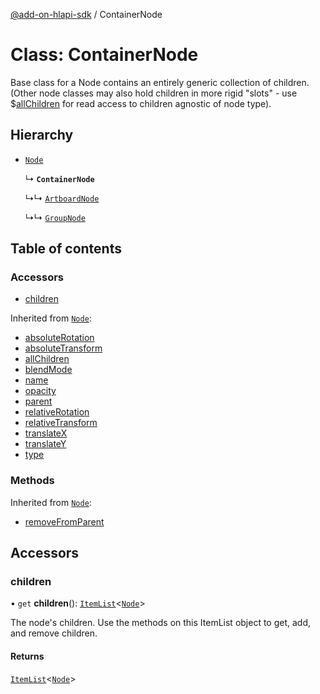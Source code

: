 [@add-on-hlapi-sdk](../overview.md) / ContainerNode

# Class: ContainerNode

Base class for a Node contains an entirely generic collection of children. (Other node classes may also hold children
in more rigid "slots" - use $[allChildren](Node.md#allChildren) for read access to children agnostic of node type).

## Hierarchy

- [`Node`](Node.md)

  ↳ **`ContainerNode`**

  ↳↳ [`ArtboardNode`](ArtboardNode.md)

  ↳↳ [`GroupNode`](GroupNode.md)

## Table of contents

### Accessors

- [children](ContainerNode.md#children)

Inherited from [`Node`](Node.md):

- [absoluteRotation](Node.md#absoluteRotation)
- [absoluteTransform](Node.md#absoluteTransform)
- [allChildren](Node.md#allChildren)
- [blendMode](Node.md#blendMode)
- [name](Node.md#name)
- [opacity](Node.md#opacity)
- [parent](Node.md#parent)
- [relativeRotation](Node.md#relativeRotation)
- [relativeTransform](Node.md#relativeTransform)
- [translateX](Node.md#translateX)
- [translateY](Node.md#translateY)
- [type](Node.md#type)

### Methods

Inherited from [`Node`](Node.md):

- [removeFromParent](Node.md#removeFromParent)

## Accessors

### <a id="children" name="children"></a> children

• `get` **children**(): [`ItemList`](ItemList.md)<[`Node`](Node.md)\>

The node's children. Use the methods on this ItemList object to get, add, and remove children.

#### Returns

[`ItemList`](ItemList.md)<[`Node`](Node.md)\>
